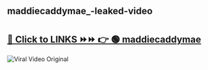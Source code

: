 
 ## maddiecaddymae_-leaked-video 

# <h2><a href="https://clipsfans.com/maddiecaddymae_&ref=git">🔗 Click to LINKS ⏩⏩ 👉 🟢 maddiecaddymae  </a></h2>

<a href="https://clipsfans.com/maddiecaddymae_&ref=git" rel="nofollow" data-target="animated-image.originalLink"><img src="https://i.ibb.co.com/xMMVF88/686577567.gif" alt="Viral Video Original" style="max-width: 100%; display: inline-block;" data-target="animated-image.originalImage"></a>

